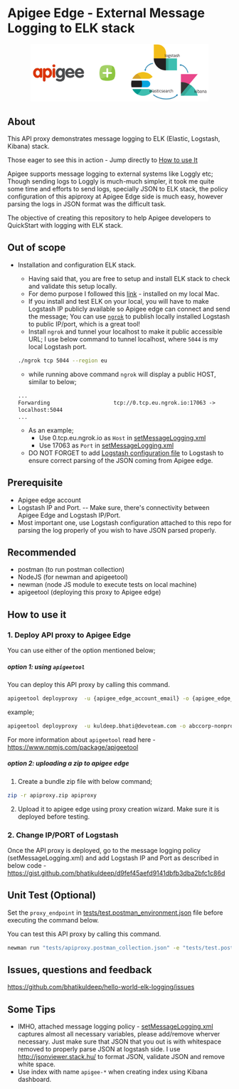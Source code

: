 # Apigee Edge - External Message Logging to ELK stack

<p align="center">
<img src="docs/images/apigee-elk.png" width="400">
</p>

## About
This API proxy demonstrates message logging to ELK (Elastic, Logstash, Kibana) stack.

Those eager to see this in action -  Jump directly to  [How to use It](#how-to-use-it)

Apigee supports message logging to external systems like Loggly etc; Though sending logs to Loggly is much-much simpler, it took me quite some time and efforts to send logs, specially JSON to ELK stack, the policy configuration of this apiproxy at Apigee Edge side is much easy, however parsing the logs in JSON format was the difficult task.  

The objective of creating this repository to help Apigee developers to QuickStart with logging with ELK stack.   

## Out of scope
- Installation and configuration ELK stack. 
    - Having said that, you are free to setup and install ELK stack to check and validate this setup locally.
    - For demo purpose I followed this [link](https://logz.io/blog/elk-mac/) - installed on my local Mac.
    - If you install and test ELK on your local, you will have to make Logstash IP publicly available so Apigee edge can connect and send the message; You can use [`ngrok`](https://ngrok.com/) to publish locally installed Logstash to public IP/port, which is a great tool!
    - Install `ngrok` and tunnel your localhost to make it public accessible URL; I use below command to tunnel localhost, where `5044` is my local Logstash port.
    ```bash
    ./ngrok tcp 5044 --region eu
    ```
    - while running above command `ngrok` will display a public HOST, similar to below;

    ```
    ...
    Forwarding                    tcp://0.tcp.eu.ngrok.io:17063 -> localhost:5044
    ...
    ```
    - As an example;
        - Use 0.tcp.eu.ngrok.io as `Host` in [setMessageLogging.xml](apiproxy/policies/setMessageLogging.xml)
        - Use 17063 as `Port` in [setMessageLogging.xml](apiproxy/policies/setMessageLogging.xml)
    - DO NOT FORGET to add [Logstash configuration file](logstash-sample.conf) to Logstash to ensure correct parsing of the JSON coming from Apigee edge. 

## Prerequisite
- Apigee edge account
- Logstash IP and Port.
-- Make sure, there's connectivity between Apigee Edge and Logstash IP/Port. 
- Most important one, use Logstash configuration attached to this repo for parsing the log properly of you wish to have JSON parsed properly. 

## Recommended
- postman (to run postman collection)
- NodeJS (for newman and apigeetool)
- newman (node JS module to execute tests on local machine)
- apigeetool (deploying this proxy to Apigee edge)

## How to use it

### 1. Deploy API proxy to Apigee Edge
You can use either of the option mentioned below;
##### option 1: using `apigeetool`
You can deploy this API proxy by calling this command.

```bash
apigeetool deployproxy  -u {apigee_edge_account_email} -o {apigee_edge_org_name}  -e {environment_name} -n {proxy_name} -d . --verbose --debug
```
example; 
```bash
apigeetool deployproxy  -u kuldeep.bhati@devoteam.com -o abccorp-nonprod  -e test -n hello-world-elk-logging -d . --verbose --debug
```
For more information about `apigeetool` read here - https://www.npmjs.com/package/apigeetool

##### option 2: uploading a zip to apigee edge

1. Create a bundle zip file with below command;
```bash 
zip -r apiproxy.zip apiproxy
```

2. Upload it to apigee edge using proxy creation wizard.
Make sure it is deployed before testing.

### 2. Change IP/PORT of Logstash 
Once the API proxy is deployed, go to the message logging policy (setMessageLogging.xml) and add Logstash IP and Port as described in below code - https://gist.github.com/bhatikuldeep/d9fef45aefd9141dbfb3dba2bfc1c86d


## Unit Test (Optional)
Set the `proxy_endpoint` in [tests/test.postman_environment.json](tests/test.postman_environment.json) file before executing the command below.

You can test this API proxy by calling this command.
```bash
newman run "tests/apiproxy.postman_collection.json" -e "tests/test.postman_environment.json"
```

## Issues, questions and feedback
https://github.com/bhatikuldeep/hello-world-elk-logging/issues

## Some Tips
- IMHO, attached message logging policy - [setMessageLogging.xml](apiproxy/policies/setMessageLogging.xml) captures almost all necessary variables, please add/remove wherver necessary. Just make sure that JSON that you out is with whitespace removed to properly parse JSON at logstash side. I use http://jsonviewer.stack.hu/ to format JSON, validate JSON and remove white space. 
- Use index with name `apigee-*` when creating index using Kibana dashboard.

